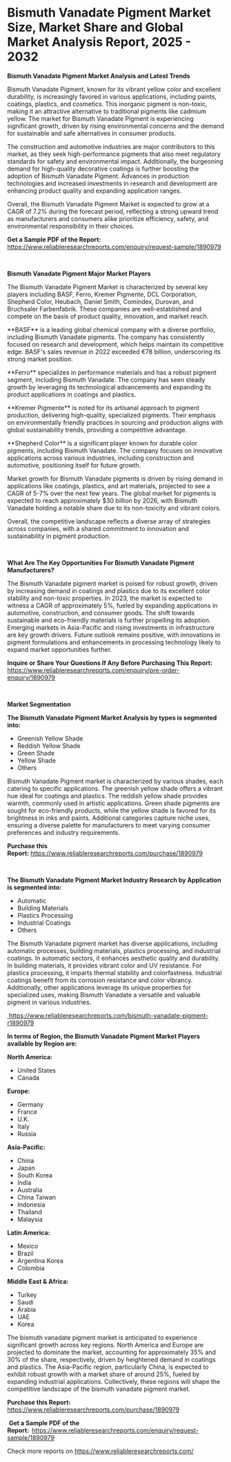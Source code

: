 <p><h1>Bismuth Vanadate Pigment Market Size, Market Share and Global Market Analysis Report, 2025 - 2032</h1></p><p><strong>Bismuth Vanadate Pigment Market Analysis and Latest Trends</strong></p>
<p><p>Bismuth Vanadate Pigment, known for its vibrant yellow color and excellent durability, is increasingly favored in various applications, including paints, coatings, plastics, and cosmetics. This inorganic pigment is non-toxic, making it an attractive alternative to traditional pigments like cadmium yellow. The market for Bismuth Vanadate Pigment is experiencing significant growth, driven by rising environmental concerns and the demand for sustainable and safe alternatives in consumer products.</p><p>The construction and automotive industries are major contributors to this market, as they seek high-performance pigments that also meet regulatory standards for safety and environmental impact. Additionally, the burgeoning demand for high-quality decorative coatings is further boosting the adoption of Bismuth Vanadate Pigment. Advances in production technologies and increased investments in research and development are enhancing product quality and expanding application ranges.</p><p>Overall, the Bismuth Vanadate Pigment Market is expected to grow at a CAGR of 7.2% during the forecast period, reflecting a strong upward trend as manufacturers and consumers alike prioritize efficiency, safety, and environmental responsibility in their choices.</p></p>
<p><strong>Get a Sample PDF of the Report:&nbsp;</strong> <a href="https://www.reliableresearchreports.com/enquiry/request-sample/1890979?utm_campaign=2954&utm_medium=2&utm_source=Github&utm_content=ia&utm_term=02042025&utm_id=bismuth-vanadate-pigment">https://www.reliableresearchreports.com/enquiry/request-sample/1890979</a></p>
<p>&nbsp;</p>
<p><strong>Bismuth Vanadate Pigment Major Market Players</strong></p>
<p><p>The Bismuth Vanadate Pigment Market is characterized by several key players including BASF, Ferro, Kremer Pigmente, DCL Corporation, Shepherd Color, Heubach, Daniel Smith, Comindex, Durovan, and Bruchsaler Farbenfabrik. These companies are well-established and compete on the basis of product quality, innovation, and market reach.</p><p>**BASF** is a leading global chemical company with a diverse portfolio, including Bismuth Vanadate pigments. The company has consistently focused on research and development, which helps maintain its competitive edge. BASF's sales revenue in 2022 exceeded €78 billion, underscoring its strong market position.</p><p>**Ferro** specializes in performance materials and has a robust pigment segment, including Bismuth Vanadate. The company has seen steady growth by leveraging its technological advancements and expanding its product applications in coatings and plastics.</p><p>**Kremer Pigmente** is noted for its artisanal approach to pigment production, delivering high-quality, specialized pigments. Their emphasis on environmentally friendly practices in sourcing and production aligns with global sustainability trends, providing a competitive advantage.</p><p>**Shepherd Color** is a significant player known for durable color pigments, including Bismuth Vanadate. The company focuses on innovative applications across various industries, including construction and automotive, positioning itself for future growth.</p><p>Market growth for Bismuth Vanadate pigments is driven by rising demand in applications like coatings, plastics, and art materials, projected to see a CAGR of 5-7% over the next few years. The global market for pigments is expected to reach approximately $30 billion by 2026, with Bismuth Vanadate holding a notable share due to its non-toxicity and vibrant colors.</p><p>Overall, the competitive landscape reflects a diverse array of strategies across companies, with a shared commitment to innovation and sustainability in pigment production.</p></p>
<p>&nbsp;</p>
<p><strong>What Are The Key Opportunities For Bismuth Vanadate Pigment Manufacturers?</strong></p>
<p><p>The Bismuth Vanadate pigment market is poised for robust growth, driven by increasing demand in coatings and plastics due to its excellent color stability and non-toxic properties. In 2023, the market is expected to witness a CAGR of approximately 5%, fueled by expanding applications in automotive, construction, and consumer goods. The shift towards sustainable and eco-friendly materials is further propelling its adoption. Emerging markets in Asia-Pacific and rising investments in infrastructure are key growth drivers. Future outlook remains positive, with innovations in pigment formulations and enhancements in processing technology likely to expand market opportunities further.</p></p>
<p><strong>Inquire or Share Your Questions If Any Before Purchasing This Report:</strong> <a href="https://www.reliableresearchreports.com/enquiry/pre-order-enquiry/1890979?utm_campaign=2954&utm_medium=2&utm_source=Github&utm_content=ia&utm_term=02042025&utm_id=bismuth-vanadate-pigment">https://www.reliableresearchreports.com/enquiry/pre-order-enquiry/1890979</a></p>
<p>&nbsp;</p>
<p><strong>Market Segmentation</strong></p>
<p><strong>The Bismuth Vanadate Pigment Market Analysis by types is segmented into:</strong></p>
<p><ul><li>Greenish Yellow Shade</li><li>Reddish Yellow Shade</li><li>Green Shade</li><li>Yellow Shade</li><li>Others</li></ul></p>
<p><p>Bismuth Vanadate Pigment market is characterized by various shades, each catering to specific applications. The greenish yellow shade offers a vibrant hue ideal for coatings and plastics. The reddish yellow shade provides warmth, commonly used in artistic applications. Green shade pigments are sought for eco-friendly products, while the yellow shade is favored for its brightness in inks and paints. Additional categories capture niche uses, ensuring a diverse palette for manufacturers to meet varying consumer preferences and industry requirements.</p></p>
<p><strong>Purchase this Report:&nbsp;</strong><a href="https://www.reliableresearchreports.com/purchase/1890979?utm_campaign=2954&utm_medium=2&utm_source=Github&utm_content=ia&utm_term=02042025&utm_id=bismuth-vanadate-pigment">https://www.reliableresearchreports.com/purchase/1890979</a></p>
<p>&nbsp;</p>
<p><strong>The Bismuth Vanadate Pigment Market Industry Research by Application is segmented into:</strong></p>
<p><ul><li>Automatic</li><li>Building Materials</li><li>Plastics Processing</li><li>Industrial Coatings</li><li>Others</li></ul></p>
<p><p>The Bismuth Vanadate pigment market has diverse applications, including automatic processes, building materials, plastics processing, and industrial coatings. In automatic sectors, it enhances aesthetic quality and durability. In building materials, it provides vibrant color and UV resistance. For plastics processing, it imparts thermal stability and colorfastness. Industrial coatings benefit from its corrosion resistance and color vibrancy. Additionally, other applications leverage its unique properties for specialized uses, making Bismuth Vanadate a versatile and valuable pigment in various industries.</p></p>
<p><a href="https://www.reliableresearchreports.com/bismuth-vanadate-pigment-r1890979?utm_campaign=2954&utm_medium=2&utm_source=Github&utm_content=ia&utm_term=02042025&utm_id=bismuth-vanadate-pigment">&nbsp;https://www.reliableresearchreports.com/bismuth-vanadate-pigment-r1890979</a></p>
<p><strong>In terms of Region, the Bismuth Vanadate Pigment Market Players available by Region are:</strong></p>
<p>
    <p> <strong> North America: </strong>
        <ul>
            <li>United States</li>
            <li>Canada</li>
        </ul>
        </p> 
    <p> <strong> Europe: </strong>
        <ul>
            <li>Germany</li>
            <li>France</li>
            <li>U.K.</li>
            <li>Italy</li>
            <li>Russia</li>
        </ul>
        </p> 
    <p> <strong> Asia-Pacific: </strong>
        <ul>
            <li>China</li>
            <li>Japan</li>
            <li>South Korea</li>
            <li>India</li>
            <li>Australia</li>
            <li>China Taiwan</li>
            <li>Indonesia</li>
            <li>Thailand</li>
            <li>Malaysia</li>
        </ul>
        </p> 
    <p> <strong> Latin America: </strong>
        <ul>
            <li>Mexico</li>
            <li>Brazil</li>
            <li>Argentina Korea</li>
            <li>Colombia</li>
        </ul>
        </p> 
    <p> <strong> Middle East & Africa: </strong>
        <ul>
            <li>Turkey</li>
            <li>Saudi</li>
            <li>Arabia</li>
            <li>UAE</li>
            <li>Korea</li>
        </ul>
    </p>
    </p>
<p><p>The bismuth vanadate pigment market is anticipated to experience significant growth across key regions. North America and Europe are projected to dominate the market, accounting for approximately 35% and 30% of the share, respectively, driven by heightened demand in coatings and plastics. The Asia-Pacific region, particularly China, is expected to exhibit robust growth with a market share of around 25%, fueled by expanding industrial applications. Collectively, these regions will shape the competitive landscape of the bismuth vanadate pigment market.</p></p>
<p><strong>Purchase this Report: </strong><a href="https://www.reliableresearchreports.com/purchase/1890979?utm_campaign=2954&utm_medium=2&utm_source=Github&utm_content=ia&utm_term=02042025&utm_id=bismuth-vanadate-pigment">https://www.reliableresearchreports.com/purchase/1890979</a></p>
<p>&nbsp;<strong>Get a Sample PDF of the Report:&nbsp;&nbsp;</strong><a href="https://www.reliableresearchreports.com/enquiry/request-sample/1890979?utm_campaign=2954&utm_medium=2&utm_source=Github&utm_content=ia&utm_term=02042025&utm_id=bismuth-vanadate-pigment">https://www.reliableresearchreports.com/enquiry/request-sample/1890979</a></p>
<p><strong></strong></p>
<p>Check more reports on <a href="https://www.reliableresearchreports.com/?utm_campaign=2954&utm_medium=2&utm_source=Github&utm_content=ia&utm_term=02042025&utm_id=bismuth-vanadate-pigment">https://www.reliableresearchreports.com/</a></p>